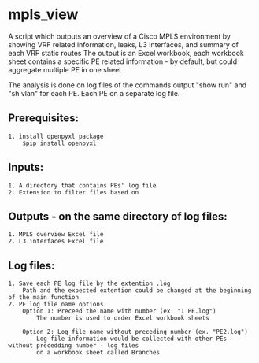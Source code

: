 # mpls_view
A script which outputs an overview of a Cisco MPLS environment by showing VRF related information, leaks, L3 interfaces, and summary of each VRF static routes
The output is an Excel workbook, each workbook sheet contains a specific PE related information - by default, but could aggregate multiple PE in one sheet

The analysis is done on log files of the commands output "show run" and "sh vlan" for each PE. Each PE on a separate log file.
## Prerequisites:
    1. install openpyxl package
        $pip install openpyxl
        
## Inputs: 
	1. A directory that contains PEs' log file
	2. Extension to filter files based on
	
## Outputs - on the same directory of log files: 
	1. MPLS overview Excel file
	2. L3 interfaces Excel file


## Log files:
    1. Save each PE log file by the extention .log
        Path and the expected extention could be changed at the beginning of the main function
    2. PE log file name options
        Option 1: Preceed the name with number (ex. "1 PE.log")
            The number is used to order Excel workbook sheets
        
        Option 2: Log file name without preceding number (ex. "PE2.log") 
            Log file information would be collected with other PEs - without precedding number - log files 
            on a workbook sheet called Branches

        
          
